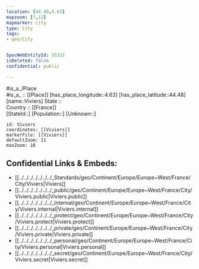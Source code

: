 ```yaml
---
location: [44.48,4.63] 
mapzoom: [7,12] 
mapmarker: city 
type: City
tags:
- geo/City


SpocWebEntityId: 35332
isDeleted: false
confidential: public

---
```

#is_a_/Place  
#is_a_ :: [[Place]] 
[has_place_longitude::4.63] 
[has_place_latitude::44.48] 
[name::Viviers] 
State ::  
Country :: [[France]]  
[StateId::] 
[Population::] 
[Unknown::] 


```leaflet
id: Viviers
coordinates: [[Viviers]] 
markerFile: [[Viviers]] 
defaultZoom: 11 
maxZoom: 18
```


## Confidential Links & Embeds: 
- [[../../../../../../../_Standards/geo/Continent/Europe/Europe~West/France/City/Viviers|Viviers]] 
- [[../../../../../../../_public/geo/Continent/Europe/Europe~West/France/City/Viviers.public|Viviers.public]] 
- [[../../../../../../../_internal/geo/Continent/Europe/Europe~West/France/City/Viviers.internal|Viviers.internal]] 
- [[../../../../../../../_protect/geo/Continent/Europe/Europe~West/France/City/Viviers.protect|Viviers.protect]] 
- [[../../../../../../../_private/geo/Continent/Europe/Europe~West/France/City/Viviers.private|Viviers.private]] 
- [[../../../../../../../_personal/geo/Continent/Europe/Europe~West/France/City/Viviers.personal|Viviers.personal]] 
- [[../../../../../../../_secret/geo/Continent/Europe/Europe~West/France/City/Viviers.secret|Viviers.secret]] 
